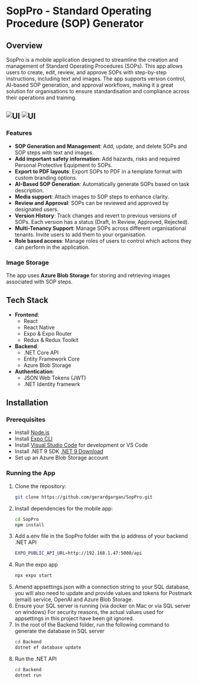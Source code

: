 # SopPro - Standard Operating Procedure (SOP) Generator

## Overview

SopPro is a mobile application designed to streamline the creation and management of Standard Operating Procedures (SOPs). This app allows users to create, edit, review, and approve SOPs with step-by-step instructions, including text and images. The app supports version control, AI-based SOP generation, and approval workflows, making it a great solution for organisations to ensure standardisation and compliance across their operations and training.

![UI](https://github.com/user-attachments/assets/a889c771-d600-4e4d-aecb-2eaa104075b1)
![UI](https://github.com/user-attachments/assets/26bc1d1a-9ab5-42ab-b5cf-643db9d0cee1)
---

### Features

- **SOP Generation and Management**: Add, update, and delete SOPs and SOP steps with text and images.
- **Add important safety information**: Add hazards, risks and required Personal Protective Equipment to SOPs.
- **Export to PDF layouts**: Export SOPs to PDF in a template format with custom branding options.
- **AI-Based SOP Generation**: Automatically generate SOPs based on task description.
- **Media support**: Attach images to SOP steps to enhance clarity.
- **Review and Approval**: SOPs can be reviewed and approved by designated users.
- **Version History**: Track changes and revert to previous versions of SOPs. Each version has a status (Draft, In Review, Approved, Rejected).
- **Multi-Tenancy Support**: Manage SOPs across different organisational tenants. Invite users to add them to your organisation.
- **Role based access**: Manage roles of users to control which actions they can perform in the application.

### Image Storage

The app uses **Azure Blob Storage** for storing and retrieving images associated with SOP steps.

## Tech Stack

- **Frontend**:
  - React
  - React Native
  - Expo & Expo Router
  - Redux & Redux Toolkit
- **Backend**:
  - .NET Core API
  - Entity Framework Core
  - Azure Blob Storage
- **Authentication**:
  - JSON Web Tokens (JWT)
  - .NET Identity framewrk

## Installation

### Prerequisites

- Install [Node.js](https://nodejs.org/)
- Install [Expo CLI](https://docs.expo.dev/get-started/installation/)
- Install [Visual Studio Code](https://code.visualstudio.com/) for development or VS Code
- Install .NET 9 SDK [.NET 9 Download](https://dotnet.microsoft.com/en-us/download/dotnet/9.0)
- Set up an Azure Blob Storage account

### Running the App

1. Clone the repository:
   ```bash
   git clone https://github.com/gerardgargan/SopPro.git
   ```
2. Install dependencies for the mobile app:
   ```bash
   cd SopPro
   npm install
   ```
3. Add a.env file in the SopPro folder with the ip address of your backend .NET API
   ```bash
   EXPO_PUBLIC_API_URL=http://192.168.1.47:5000/api
   ```
4. Run the expo app
   ```bash
   npx expo start
   ```
5. Amend appsettings.json with a connection string to your SQL database, you will also need to update and provide values and tokens for Postmark (email) service, OpenAI and Azure Blob Storage.
6. Ensure your SQL server is running (via docker on Mac or via SQL server on windows)
   For security reasons, the actual values used for appsettings in this project have been git ignored.
7. In the root of the Backend folder, run the following command to generate the database in SQL server
   ```bash
   cd Backend
   dotnet ef database update
   ```
8. Run the .NET API
   ```bash
   cd Backend
   dotnet run
   ```
